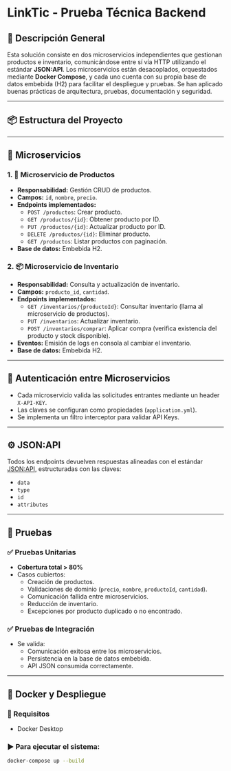 # LinkTic - Prueba Técnica Backend

## 🧠 Descripción General

Esta solución consiste en dos microservicios independientes que gestionan productos e inventario, comunicándose entre sí vía HTTP utilizando el estándar **JSON:API**. Los microservicios están desacoplados, orquestados mediante **Docker Compose**, y cada uno cuenta con su propia base de datos embebida (H2) para facilitar el despliegue y pruebas. Se han aplicado buenas prácticas de arquitectura, pruebas, documentación y seguridad.

---

## 📦 Estructura del Proyecto


---

## 🧩 Microservicios

### 1. 🛒 **Microservicio de Productos**
- **Responsabilidad:** Gestión CRUD de productos.
- **Campos:** `id`, `nombre`, `precio`.
- **Endpoints implementados:**
  - `POST /productos`: Crear producto.
  - `GET /productos/{id}`: Obtener producto por ID.
  - `PUT /productos/{id}`: Actualizar producto por ID.
  - `DELETE /productos/{id}`: Eliminar producto.
  - `GET /productos`: Listar productos con paginación.
- **Base de datos:** Embebida H2.

### 2. 📦 **Microservicio de Inventario**
- **Responsabilidad:** Consulta y actualización de inventario.
- **Campos:** `producto_id`, `cantidad`.
- **Endpoints implementados:**
  - `GET /inventarios/{productoId}`: Consultar inventario (llama al microservicio de productos).
  - `PUT /inventarios`: Actualizar inventario.
  - `POST /inventarios/comprar`: Aplicar compra (verifica existencia del producto y stock disponible).
- **Eventos:** Emisión de logs en consola al cambiar el inventario.
- **Base de datos:** Embebida H2.

---

## 🔐 Autenticación entre Microservicios

- Cada microservicio valida las solicitudes entrantes mediante un header `X-API-KEY`.
- Las claves se configuran como propiedades (`application.yml`).
- Se implementa un filtro interceptor para validar API Keys.

---

## ⚙️ JSON:API

Todos los endpoints devuelven respuestas alineadas con el estándar [JSON:API](https://jsonapi.org/), estructuradas con las claves:
- `data`
- `type`
- `id`
- `attributes`

---

## 🧪 Pruebas

### ✅ Pruebas Unitarias
- **Cobertura total > 80%**
- Casos cubiertos:
  - Creación de productos.
  - Validaciones de dominio (`precio`, `nombre`, `productoId`, `cantidad`).
  - Comunicación fallida entre microservicios.
  - Reducción de inventario.
  - Excepciones por producto duplicado o no encontrado.

### ✅ Pruebas de Integración
- Se valida:
  - Comunicación exitosa entre los microservicios.
  - Persistencia en la base de datos embebida.
  - API JSON consumida correctamente.

---

## 🐳 Docker y Despliegue

### 🔧 Requisitos
- Docker Desktop

### ▶️ Para ejecutar el sistema:
```bash
docker-compose up --build

